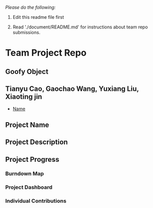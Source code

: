 
*Please do the following:*

1. Edit this readme file first

2. Read './document/README.md' for instructions about team repo submissions.


# Team Project Repo 

## Goofy Object

## Tianyu Cao, Gaochao Wang, Yuxiang Liu, Xiaoting jin

* [Name](url_to_your_github_repo)

## Project Name

## Project Description

## Project Progress

### Burndown Map

### Project Dashboard

### Individual Contributions